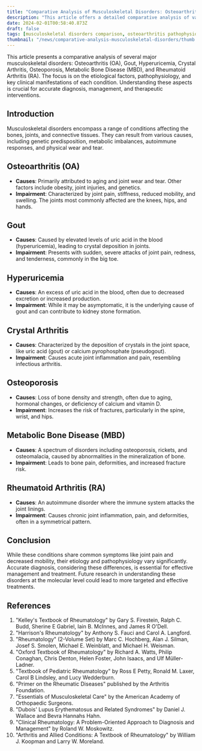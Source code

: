 ```yaml
---
title: "Comparative Analysis of Musculoskeletal Disorders: Osteoarthritis, Gout, Hyperuricemia, Crystal Arthritis, Osteoporosis, Metabolic Bone Disease, and Rheumatoid Arthritis"
description: "This article offers a detailed comparative analysis of various musculoskeletal disorders, including Osteoarthritis, Gout, Hyperuricemia, Crystal Arthritis, Osteoporosis, Metabolic Bone Disease, and Rheumatoid Arthritis."
date: 2024-02-01T00:58:40.873Z
draft: false
tags: [musculoskeletal disorders comparison, osteoarthritis pathophysiology, gout and hyperuricemia, crystal arthritis analysis, osteoporosis causes and effects, metabolic bone disease overview, rheumatoid arthritis symptoms, joint pain and inflammation, autoimmune and degenerative joint conditions, bone density disorders and treatment]
thumbnail: "/news/comparative-analysis-musculoskeletal-disorders/thumb.jpg"
---
```


This article presents a comparative analysis of several major musculoskeletal disorders: Osteoarthritis (OA), Gout, Hyperuricemia, Crystal Arthritis, Osteoporosis, Metabolic Bone Disease (MBD), and Rheumatoid Arthritis (RA). The focus is on the etiological factors, pathophysiology, and key clinical manifestations of each condition. Understanding these aspects is crucial for accurate diagnosis, management, and therapeutic interventions.

## Introduction
   Musculoskeletal disorders encompass a range of conditions affecting the bones, joints, and connective tissues. They can result from various causes, including genetic predisposition, metabolic imbalances, autoimmune responses, and physical wear and tear.

## Osteoarthritis (OA)

   - **Causes**: Primarily attributed to aging and joint wear and tear. Other factors include obesity, joint injuries, and genetics.
   - **Impairment**: Characterized by joint pain, stiffness, reduced mobility, and swelling. The joints most commonly affected are the knees, hips, and hands.

## Gout

   - **Causes**: Caused by elevated levels of uric acid in the blood (hyperuricemia), leading to crystal deposition in joints.
   - **Impairment**: Presents with sudden, severe attacks of joint pain, redness, and tenderness, commonly in the big toe.

## Hyperuricemia

   - **Causes**: An excess of uric acid in the blood, often due to decreased excretion or increased production.
   - **Impairment**: While it may be asymptomatic, it is the underlying cause of gout and can contribute to kidney stone formation.

## Crystal Arthritis

   - **Causes**: Characterized by the deposition of crystals in the joint space, like uric acid (gout) or calcium pyrophosphate (pseudogout).
   - **Impairment**: Causes acute joint inflammation and pain, resembling infectious arthritis.

## Osteoporosis

   - **Causes**: Loss of bone density and strength, often due to aging, hormonal changes, or deficiency of calcium and vitamin D.
   - **Impairment**: Increases the risk of fractures, particularly in the spine, wrist, and hips.

## Metabolic Bone Disease (MBD)

   - **Causes**: A spectrum of disorders including osteoporosis, rickets, and osteomalacia, caused by abnormalities in the mineralization of bone.
   - **Impairment**: Leads to bone pain, deformities, and increased fracture risk.

## Rheumatoid Arthritis (RA)

   - **Causes**: An autoimmune disorder where the immune system attacks the joint linings.
   - **Impairment**: Causes chronic joint inflammation, pain, and deformities, often in a symmetrical pattern.

## Conclusion

While these conditions share common symptoms like joint pain and decreased mobility, their etiology and pathophysiology vary significantly. Accurate diagnosis, considering these differences, is essential for effective management and treatment. Future research in understanding these disorders at the molecular level could lead to more targeted and effective treatments.

## References

1. "Kelley's Textbook of Rheumatology" by Gary S. Firestein, Ralph C. Budd, Sherine E Gabriel, Iain B. McInnes, and James R O'Dell.
2. "Harrison's Rheumatology" by Anthony S. Fauci and Carol A. Langford.
3. "Rheumatology" (2-Volume Set) by Marc C. Hochberg, Alan J. Silman, Josef S. Smolen, Michael E. Weinblatt, and Michael H. Weisman.
4. "Oxford Textbook of Rheumatology" by Richard A. Watts, Philip Conaghan, Chris Denton, Helen Foster, John Isaacs, and Ulf Müller-Ladner.
5. "Textbook of Pediatric Rheumatology" by Ross E Petty, Ronald M. Laxer, Carol B Lindsley, and Lucy Wedderburn.
6. "Primer on the Rheumatic Diseases" published by the Arthritis Foundation.
7. "Essentials of Musculoskeletal Care" by the American Academy of Orthopaedic Surgeons.
8. "Dubois' Lupus Erythematosus and Related Syndromes" by Daniel J. Wallace and Bevra Hannahs Hahn.
9. "Clinical Rheumatology: A Problem-Oriented Approach to Diagnosis and Management" by Roland W. Moskowitz.
10. "Arthritis and Allied Conditions: A Textbook of Rheumatology" by William J. Koopman and Larry W. Moreland.

